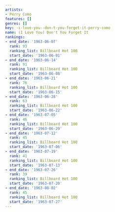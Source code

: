 ```yaml
---
artists:
- Perry Como
features: []
genres: []
key: -i-love-you--don-t-you-forget-it-perry-como
name: (I Love You) Don't You Forget It
rankings:
- end_date: '1963-06-07'
  rank: 93
  ranking_list: Billboard Hot 100
  start_date: '1963-06-01'
- end_date: '1963-06-14'
  rank: 91
  ranking_list: Billboard Hot 100
  start_date: '1963-06-08'
- end_date: '1963-06-21'
  rank: 76
  ranking_list: Billboard Hot 100
  start_date: '1963-06-15'
- end_date: '1963-06-28'
  rank: 63
  ranking_list: Billboard Hot 100
  start_date: '1963-06-22'
- end_date: '1963-07-05'
  rank: 46
  ranking_list: Billboard Hot 100
  start_date: '1963-06-29'
- end_date: '1963-07-12'
  rank: 45
  ranking_list: Billboard Hot 100
  start_date: '1963-07-06'
- end_date: '1963-07-19'
  rank: 41
  ranking_list: Billboard Hot 100
  start_date: '1963-07-13'
- end_date: '1963-07-26'
  rank: 39
  ranking_list: Billboard Hot 100
  start_date: '1963-07-20'
- end_date: '1963-08-02'
  rank: 45
  ranking_list: Billboard Hot 100
  start_date: '1963-07-27'
---
```


